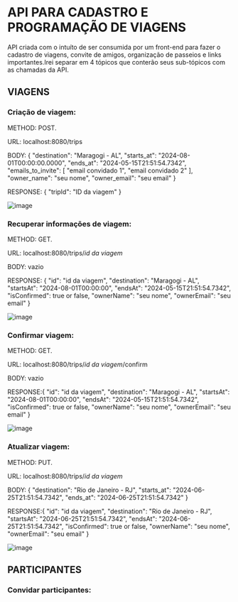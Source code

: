# API PARA CADASTRO E PROGRAMAÇÃO DE VIAGENS

API criada com o intuíto de ser consumida por um front-end para fazer o cadastro de viagens, convite de amigos, organização de passeios e links importantes.Irei separar em 4 tópicos que conterão seus sub-tópicos com as chamadas da API.

## VIAGENS
### Criação de viagem:

METHOD: POST.

URL: localhost:8080/trips

BODY:
{
  "destination": "Maragogi - AL",
  "starts_at": "2024-08-01T00:00:00.0000",
  "ends_at": "2024-05-15T21:51:54.7342",
  "emails_to_invite": [
		"email convidado 1",
		"email convidado 2"
	],
  "owner_name": "seu nome",
  "owner_email": "seu email"
}

RESPONSE: {
	"tripId": "ID da viagem"
}

![image](https://github.com/user-attachments/assets/1b4734ec-741b-4ba4-88b2-d5fe2f5ee2c4)

### Recuperar informações de viagem:

METHOD: GET.

URL: localhost:8080/trips/*id da viagem*

BODY: vazio

RESPONSE: {
	"id": "id da viagem",
	"destination": "Maragogi - AL",
	"startsAt": "2024-08-01T00:00:00",
	"endsAt": "2024-05-15T21:51:54.7342",
	"isConfirmed": true or false,
	"ownerName": "seu nome",
	"ownerEmail": "seu email"
}

![image](https://github.com/user-attachments/assets/f4bff24a-904f-4138-bf4a-b18ae2295273)

### Confirmar viagem:

METHOD: GET.

URL: localhost:8080/trips/*id da viagem*/confirm

BODY: vazio

RESPONSE:{
	"id": "id da viagem",
	"destination": "Maragogi - AL",
	"startsAt": "2024-08-01T00:00:00",
	"endsAt": "2024-05-15T21:51:54.7342",
	"isConfirmed": true or false,
	"ownerName": "seu nome",
	"ownerEmail": "seu email"
}

![image](https://github.com/user-attachments/assets/41a4b568-b345-4a4d-837a-a2b2076467b2)

### Atualizar viagem:

METHOD: PUT.

URL: localhost:8080/trips/*id da viagem*

BODY: {
  "destination": "Rio de Janeiro - RJ",
  "starts_at": "2024-06-25T21:51:54.7342",
  "ends_at": "2024-06-25T21:51:54.7342"
}

RESPONSE:{
	"id": "id da viagem",
	"destination": "Rio de Janeiro - RJ",
	"startsAt": "2024-06-25T21:51:54.7342",
	"endsAt": "2024-06-25T21:51:54.7342",
	"isConfirmed": true or false,
	"ownerName": "seu nome",
	"ownerEmail": "seu email"
}

![image](https://github.com/user-attachments/assets/5a47156c-d81a-44f9-8514-310a555364c4)

## PARTICIPANTES
### Convidar participantes:
